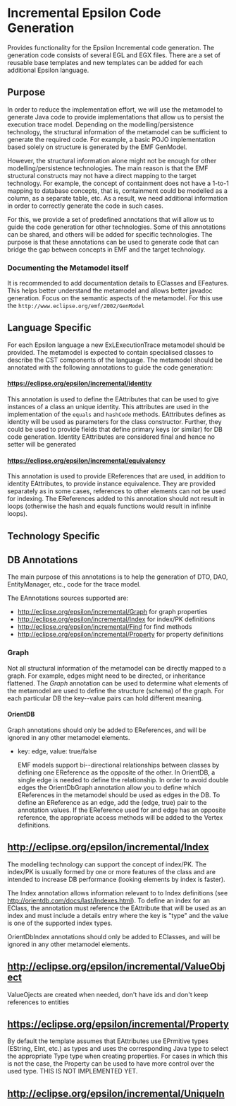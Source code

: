 # Incremental Epsilon Code Generation

Provides functionality for the Epsilon Incremental code generation. The generation
code consists of several EGL and EGX files. There are a set of reusable base templates
and new templates can be added for each additional Epsilon language.

## Purpose
In order to reduce the implementation effort, we will use the metamodel to generate Java code to
provide implementations that allow us to persist the execution trace model. Depending on the
modelling/persistence technology, the structural information of the metamodel can be sufficient
to generate the required code. For example, a basic POJO implementation based solely on structure
is generated by the EMF GenModel.

However, the structural information alone might not be enough for other modelling/persistence
technologies. The main reason is that the EMF structural constructs may not have a direct mapping to
the target technology. For example, the concept of containment does not have a 1-to-1 mapping to
database concepts, that is, containment could be modelled as a column, as a separate table, etc. 
As a result, we need additional information in order to correctly generate the code in such cases.

For this, we provide a set of predefined annotations that will allow us to guide the code
generation for other technologies. Some of this annotations can be shared, and others will be added
for specific technologies. The purpose is that these annotations can be used to generate
code that can bridge the gap between concepts in EMF and the target technology.

### Documenting the Metamodel itself
It is recommended to add documentation details to EClasses and EFeatures. This helps better
understand the metamodel and allows better javadoc generation. Focus on the semantic aspects of the
metamodel. For this use the `http://www.eclipse.org/emf/2002/GenModel`


## Language Specific
For each Epsilon language a new ExLExecutionTrace metamodel should be provided. The metamodel is 
expected to contain specialised classes to describe the CST components of the language. The
metamodel should be annotated with the following annotations to guide the code generation:

#### https://eclipse.org/epsilon/incremental/identity
  This annotation is used to define the EAttributes that can be used to give instances
  of a class an unique identity. This attributes are used in the implementation of the
  `equals` and `hashCode` methods. EAttributes defines as identity will be used as 
  parameters for the class constructor. Further, they could be used to provide fields that
  define primary keys (or similar) for DB code generation. Identity EAttributes are considered
  final and hence no setter will be generated

#### https://eclipse.org/epsilon/incremental/equivalency
  This annotation is used to provide EReferences that are used, in addition to identity
  EAttributes, to provide instance equivalence. They are provided separately as in some
  cases, references to other elements can not be used for indexing. The EReferences
  added to this annotation should not result in loops (otherwise the hash and equals
  functions would result in infinite loops). 
    
## Technology Specific

## DB Annotations
The main purpose of this annotations is to help the generation of DTO, DAO, EntityManager, etc.,
code for the trace model.

The EAnnotations sources supported are:
 
* http://eclipse.org/epsilon/incremental/Graph              for graph properties
* http://eclipse.org/epsilon/incremental/Index              for index/PK definitions
* http://eclipse.org/epsilon/incremental/Find               for find methods
* http://eclipse.org/epsilon/incremental/Property           for property definitions

### Graph
Not all structural information of the metamodel can be directly mapped to a graph. For example, 
edges might need to be directed, or inheritance flattened. The *Graph* annotation can be used to
determine what elements of the metamodel are used to define the structure (schema) of the graph.
For each particular DB the key--value pairs can hold different meaning.

#### OrientDB
Graph annotations should only be added to EReferences, and will be ignored in any other metamodel
elements.
    
- key: edge, value: true/false
    
  EMF models support bi--directional relationships between classes by defining one EReference
  as the opposite of the other. In OrientDB, a single edge is needed to define the relationship.
  In order to avoid double edges the OrientDbGraph annotation allow you to define which
  EReferences in the metamodel should be used as edges in the DB.
  To define an EReference as an edge, add the (edge, true) pair to the annotation values.
  If the EReference used for and edge has an opposite reference, the appropriate access methods
  will be added to the Vertex definitions.

## http://eclipse.org/epsilon/incremental/Index
The modelling technology can support the concept of index/PK. The index/PK is usually formed by one
or more features of the class and are intended to increase DB performance (looking elements by
index is faster). 

  The Index annotation allows information relevant to to Index definitions (see 
  http://orientdb.com/docs/last/Indexes.html). To define an index for an EClass, the annotation
  must reference the EAttribute that will be used as an index and must include a details entry
  where the key is "type" and the value is one of the supported index types.
  
  OrientDbIndex annotations should only be added to EClasses, and will be ignored in any other
  metamodel elements. 
 
## http://eclipse.org/epsilon/incremental/ValueObject
ValueOjects are created when needed, don't have ids and don't keep references to entities 


## https://eclipse.org/epsilon/incremental/Property

  By default the template assumes that EAttributes use EPrmitive types (EString, EInt, etc.) as
  types and uses the corresponding Java type to select the appropriate Type type when creating
  properties. For cases in which this is not the case, the Property can be used to have
  more control over the used type. THIS IS NOT IMPLEMENTED YET.


## http://eclipse.org/epsilon/incremental/UniqueIn
